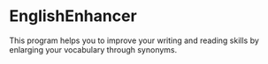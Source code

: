 # EnglishEnhancer
This program helps you to improve your writing and reading skills by enlarging your vocabulary through synonyms.
